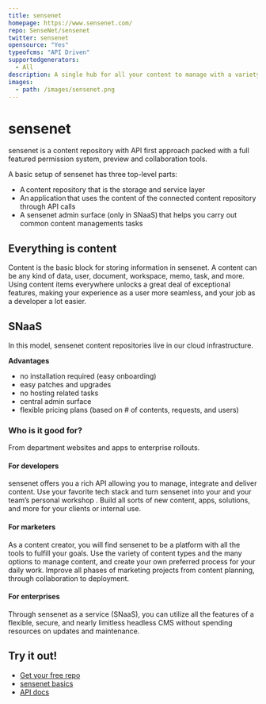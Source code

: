 ```yaml
---
title: sensenet
homepage: https://www.sensenet.com/
repo: SenseNet/sensenet
twitter: sensenet
opensource: "Yes"
typeofcms: "API Driven"
supportedgenerators:
  - All
description: A single hub for all your content to manage with a variety of features.
images:
  - path: /images/sensenet.png
---
```


# sensenet

sensenet is a content repository with API first approach packed with a full featured permission system, preview and collaboration tools.

A basic setup of sensenet has three top-level parts:

- A content repository that is the storage and service layer
- An application that uses the content of the connected content repository through API calls
- A sensenet admin surface (only in SNaaS) that helps you carry out common content managements tasks

## Everything is content

Content is the basic block for storing information in sensenet. A content can be any kind of data, user, document, workspace, memo, task, and more. Using content items everywhere unlocks a great deal of exceptional features, making your experience as a user more seamless, and your job as a developer a lot easier.

## SNaaS

In this model, sensenet content repositories live in our cloud infrastructure.

**Advantages**

- no installation required (easy onboarding)
- easy patches and upgrades
- no hosting related tasks
- central admin surface
- flexible pricing plans (based on # of contents, requests, and users)

### Who is it good for?

From department websites and apps to enterprise rollouts.

#### For developers

sensenet offers you a rich API allowing you to manage, integrate and deliver content. Use your favorite tech stack and turn sensenet into your and your team’s personal workshop . Build all sorts of new content, apps, solutions, and more for your clients or internal use.

#### For marketers

As a content creator, you will find sensenet to be a platform with all the tools to fulfill your goals. Use the variety of content types and the many options to manage content, and create your own preferred process for your daily work. Improve all phases of marketing projects from content planning, through collaboration to deployment.

#### For enterprises

Through sensenet as a service (SNaaS), you can utilize all the features of a flexible, secure, and nearly limitless headless CMS without spending resources on updates and maintenance.

## Try it out!

- [Get your free repo](https://www.sensenet.com/pricing)
- [sensenet basics](https://docs.sensenet.com/concepts/basics)
- [API docs](https://docs.sensenet.com/api-docs/basic-concepts)
